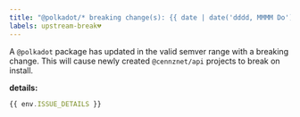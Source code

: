 ```yaml
---
title: "@polkadot/* breaking change(s): {{ date | date('dddd, MMMM Do') }}"
labels: upstream-break💔
---
```

A `@polkadot` package has updated in the valid semver range with a breaking change.
This will cause newly created `@cennznet/api` projects to break on install.

**details:**  
```javascript
{{ env.ISSUE_DETAILS }}
```
